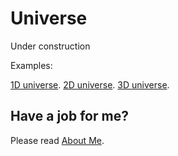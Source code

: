 ﻿# Universe

Under construction

Examples:

[1D universe](https://raw.githack.com/anhr/universe/main/Examples/1D.html).
[2D universe](https://raw.githack.com/anhr/universe/main/Examples/2D.html).
[3D universe](https://raw.githack.com/anhr/universe/main/Examples/3D.html).

 ## Have a job for me?
Please read [About Me](https://anhr.github.io/AboutMe/).
